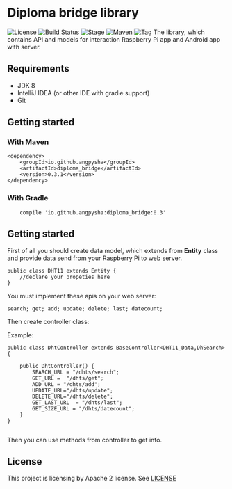 # Diploma bridge library

[![License](https://img.shields.io/badge/License-Apache%202.0-orange.svg)](https://opensource.org/licenses/Apache-2.0) 
[![Build Status](https://travis-ci.org/angpysha/diploma_bridge.svg?branch=master)](https://travis-ci.org/angpysha/diploma_bridge)
[![Stage](https://img.shields.io/badge/stage-beta-orange.svg)](https://github.com/angpysha/diploma_bridge)
[![Maven](https://maven-badges.herokuapp.com/maven-central/io.github.angpysha/diploma_bridge/badge.svg?style=green)](https://github.com/angpysha/diploma_bridge)
[![Tag](https://img.shields.io/github/tag/angpysha/diploma_bridge.svg)](https://github.com/angpysha/diploma_bridge/tags)
The library, which contains API and models for interaction Raspberry Pi app 
and Android app with server.

## Requirements

- JDK 8
- IntelliJ IDEA (or other IDE with gradle support)
- Git

## Getting started

### With Maven

```$xslt
<dependency>
    <groupId>io.github.angpysha</groupId>
    <artifactId>diploma_bridge</artifactId>
    <version>0.3.1</version>
</dependency>
```

### With Gradle

```$xslt
    compile 'io.github.angpysha:diploma_bridge:0.3'
```

## Getting started

First of all you should create data model, which extends from **Entity** class and provide data send from your Raspberry Pi to web server. 

```$xslt
public class DHT11 extends Entity {
    //declare your propeties here
}
```

You must implement these apis on your web server: 

```$xslt
search; get; add; update; delete; last; datecount;
``` 

Then create controller class:

Example: 

```$xslt
public class DhtController extends BaseController<DHT11_Data,DhSearch>{

    public DhtController() {
        SEARCH_URL = "/dhts/search";
        GET_URL =  "/dhts/get";
        ADD_URL = "/dhts/add";
        UPDATE_URL="/dhts/update";
        DELETE_URL="/dhts/delete";
        GET_LAST_URL  = "/dhts/last";
        GET_SIZE_URL = "/dhts/datecount";
    }
}


```

Then you can use methods from controller to get info. 
## License

This project is licensing by Apache 2 license. See [LICENSE](https://github.com/angpysha/diploma_bridge/blob/master/LICENSE)
